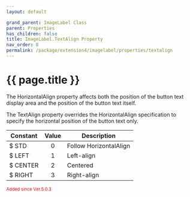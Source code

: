 ```yaml
---
layout: default

grand_parent: ImageLabel Class
parent: Properties
has_children: false
title: ImageLabel.TextAlign Property
nav_order: 8
permalink: /package/extension4/imagelabel/properties/textalign
---
```

# {{ page.title }}

The HorizontalAlign property affects both the position of the button text display area and the position of the button text itself.

The TextAlign property overrides the HorizontalAlign specification to specify the horizontal position of the button text only.

| Constant | Value | Description            |
|----------|:-----:|------------------------|
| $ STD    |   0   | Follow HorizontalAlign |
| $ LEFT   |   1   | Left-align             |
| $ CENTER |   2   | Centered               |
| $ RIGHT  |   3   | Right-align            |

<small><span style="color:red">Added since Ver.5.0.3</span></small>